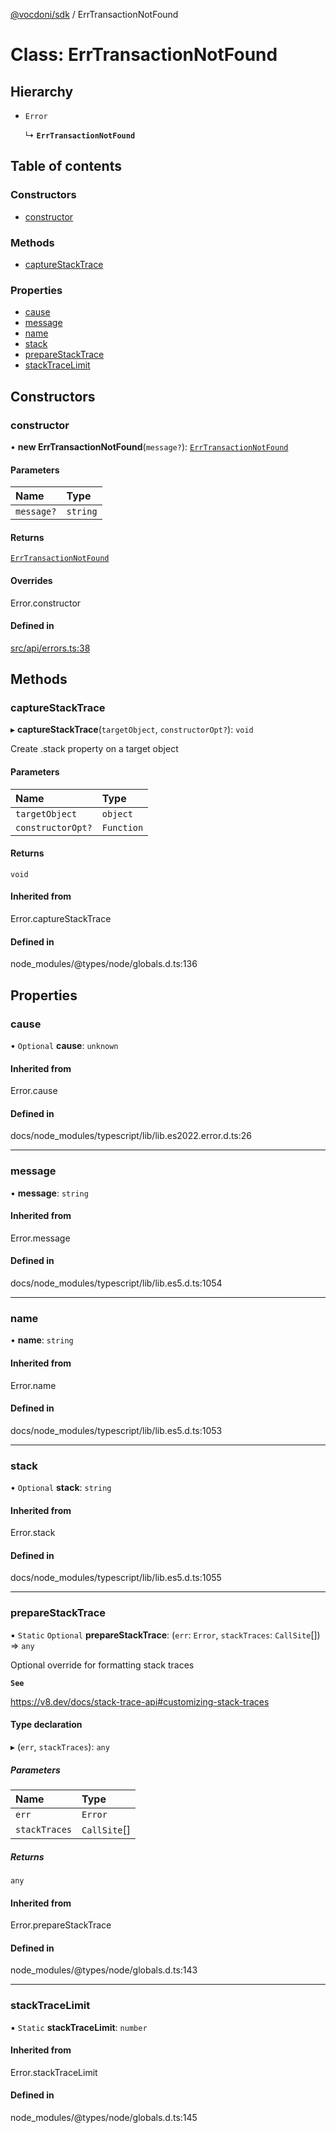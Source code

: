 [@vocdoni/sdk](/sdk) / ErrTransactionNotFound

# Class: ErrTransactionNotFound

## Hierarchy

- `Error`

  ↳ **`ErrTransactionNotFound`**

## Table of contents

### Constructors

- [constructor](ErrTransactionNotFound#constructor)

### Methods

- [captureStackTrace](ErrTransactionNotFound#capturestacktrace)

### Properties

- [cause](ErrTransactionNotFound#cause)
- [message](ErrTransactionNotFound#message)
- [name](ErrTransactionNotFound#name)
- [stack](ErrTransactionNotFound#stack)
- [prepareStackTrace](ErrTransactionNotFound#preparestacktrace)
- [stackTraceLimit](ErrTransactionNotFound#stacktracelimit)

## Constructors

### constructor

• **new ErrTransactionNotFound**(`message?`): [`ErrTransactionNotFound`](ErrTransactionNotFound)

#### Parameters

| Name | Type |
| :------ | :------ |
| `message?` | `string` |

#### Returns

[`ErrTransactionNotFound`](ErrTransactionNotFound)

#### Overrides

Error.constructor

#### Defined in

[src/api/errors.ts:38](https://github.com/vocdoni/vocdoni-sdk/blob/179c92b4cecfec787d968dc02b519f64ee15c5d3/src/api/errors.ts#L38)

## Methods

### captureStackTrace

▸ **captureStackTrace**(`targetObject`, `constructorOpt?`): `void`

Create .stack property on a target object

#### Parameters

| Name | Type |
| :------ | :------ |
| `targetObject` | `object` |
| `constructorOpt?` | `Function` |

#### Returns

`void`

#### Inherited from

Error.captureStackTrace

#### Defined in

node_modules/@types/node/globals.d.ts:136

## Properties

### cause

• `Optional` **cause**: `unknown`

#### Inherited from

Error.cause

#### Defined in

docs/node_modules/typescript/lib/lib.es2022.error.d.ts:26

___

### message

• **message**: `string`

#### Inherited from

Error.message

#### Defined in

docs/node_modules/typescript/lib/lib.es5.d.ts:1054

___

### name

• **name**: `string`

#### Inherited from

Error.name

#### Defined in

docs/node_modules/typescript/lib/lib.es5.d.ts:1053

___

### stack

• `Optional` **stack**: `string`

#### Inherited from

Error.stack

#### Defined in

docs/node_modules/typescript/lib/lib.es5.d.ts:1055

___

### prepareStackTrace

▪ `Static` `Optional` **prepareStackTrace**: (`err`: `Error`, `stackTraces`: `CallSite`[]) => `any`

Optional override for formatting stack traces

**`See`**

https://v8.dev/docs/stack-trace-api#customizing-stack-traces

#### Type declaration

▸ (`err`, `stackTraces`): `any`

##### Parameters

| Name | Type |
| :------ | :------ |
| `err` | `Error` |
| `stackTraces` | `CallSite`[] |

##### Returns

`any`

#### Inherited from

Error.prepareStackTrace

#### Defined in

node_modules/@types/node/globals.d.ts:143

___

### stackTraceLimit

▪ `Static` **stackTraceLimit**: `number`

#### Inherited from

Error.stackTraceLimit

#### Defined in

node_modules/@types/node/globals.d.ts:145
